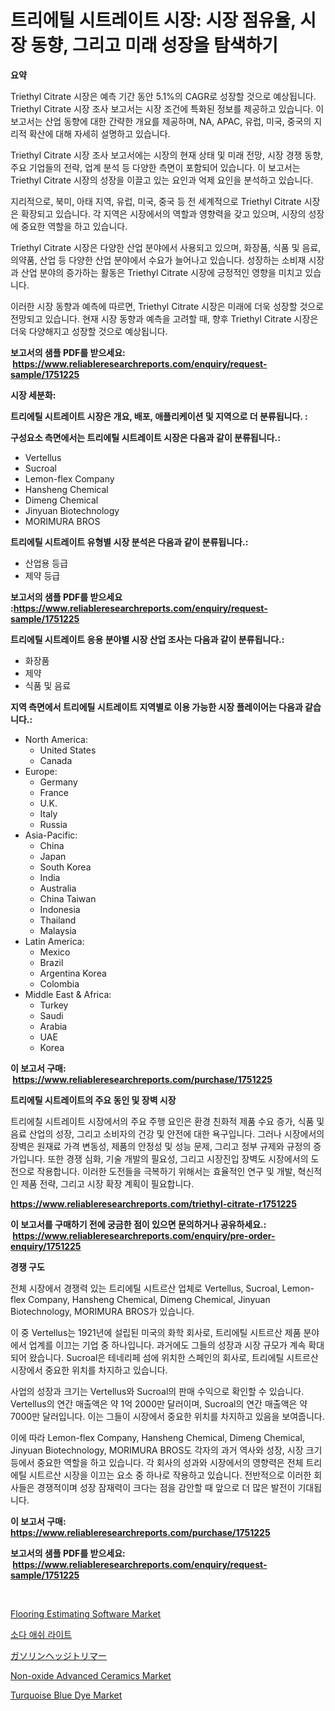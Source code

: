 <p><h1>트리에틸 시트레이트 시장: 시장 점유율, 시장 동향, 그리고 미래 성장을 탐색하기</h1></p><p><strong>요약</strong></p>
<p><p>Triethyl Citrate 시장은 예측 기간 동안 5.1%의 CAGR로 성장할 것으로 예상됩니다. Triethyl Citrate 시장 조사 보고서는 시장 조건에 특화된 정보를 제공하고 있습니다. 이 보고서는 산업 동향에 대한 간략한 개요를 제공하며, NA, APAC, 유럽, 미국, 중국의 지리적 확산에 대해 자세히 설명하고 있습니다.</p><p>Triethyl Citrate 시장 조사 보고서에는 시장의 현재 상태 및 미래 전망, 시장 경쟁 동향, 주요 기업들의 전략, 업계 분석 등 다양한 측면이 포함되어 있습니다. 이 보고서는 Triethyl Citrate 시장의 성장을 이끌고 있는 요인과 억제 요인을 분석하고 있습니다.</p><p>지리적으로, 북미, 아태 지역, 유럽, 미국, 중국 등 전 세계적으로 Triethyl Citrate 시장은 확장되고 있습니다. 각 지역은 시장에서의 역할과 영향력을 갖고 있으며, 시장의 성장에 중요한 역할을 하고 있습니다.</p><p>Triethyl Citrate 시장은 다양한 산업 분야에서 사용되고 있으며, 화장품, 식품 및 음료, 의약품, 산업 등 다양한 산업 분야에서 수요가 늘어나고 있습니다. 성장하는 소비재 시장과 산업 분야의 증가하는 활동은 Triethyl Citrate 시장에 긍정적인 영향을 미치고 있습니다.</p><p>이러한 시장 동향과 예측에 따르면, Triethyl Citrate 시장은 미래에 더욱 성장할 것으로 전망되고 있습니다. 현재 시장 동향과 예측을 고려할 때, 향후 Triethyl Citrate 시장은 더욱 다양해지고 성장할 것으로 예상됩니다.</p></p>
<p><strong>보고서의 샘플 PDF를 받으세요: &nbsp;<a href="https://www.reliableresearchreports.com/enquiry/request-sample/1751225">https://www.reliableresearchreports.com/enquiry/request-sample/1751225</a></strong></p>
<p><strong>시장 세분화:</strong></p>
<p><strong> 트리에틸 시트레이트 시장은 개요, 배포, 애플리케이션 및 지역으로 더 분류됩니다. :</strong></p>
<p><strong>구성요소 측면에서는 트리에틸 시트레이트 시장은 다음과 같이 분류됩니다.:</strong></p>
<p><ul><li>Vertellus</li><li>Sucroal</li><li>Lemon-flex Company</li><li>Hansheng Chemical</li><li>Dimeng Chemical</li><li>Jinyuan Biotechnology</li><li>MORIMURA BROS</li></ul></p>
<p><strong> 트리에틸 시트레이트 유형별 시장 분석은 다음과 같이 분류됩니다.:</strong></p>
<p><ul><li>산업용 등급</li><li>제약 등급</li></ul></p>
<p><strong>보고서의 샘플 PDF를 받으세요 :<a href="https://www.reliableresearchreports.com/enquiry/request-sample/1751225">https://www.reliableresearchreports.com/enquiry/request-sample/1751225</a></strong></p>
<p><strong> 트리에틸 시트레이트 응용 분야별 시장 산업 조사는 다음과 같이 분류됩니다.:</strong></p>
<p><ul><li>화장품</li><li>제약</li><li>식품 및 음료</li></ul></p>
<p><strong>지역 측면에서 트리에틸 시트레이트 지역별로 이용 가능한 시장 플레이어는 다음과 같습니다.:</strong></p>
<p><ul>
    <li>
        North America:
        <ul>
            <li>United States</li>
            <li>Canada</li>
        </ul>
    </li>
    <li>
        Europe:
        <ul>
            <li>Germany</li>
            <li>France</li>
            <li>U.K.</li>
            <li>Italy</li>
            <li>Russia</li>
        </ul>
    </li>
    <li>
        Asia-Pacific:
        <ul>
            <li>China</li>
            <li>Japan</li>
            <li>South Korea</li>
            <li>India</li>
            <li>Australia</li>
            <li>China Taiwan</li>
            <li>Indonesia</li>
            <li>Thailand</li>
            <li>Malaysia</li>
        </ul>
    </li>
    <li>
        Latin America:
        <ul>
            <li>Mexico</li>
            <li>Brazil</li>
            <li>Argentina Korea</li>
            <li>Colombia</li>
        </ul>
    </li>
    <li>
        Middle East & Africa:
        <ul>
            <li>Turkey</li>
            <li>Saudi</li>
            <li>Arabia</li>
            <li>UAE</li>
            <li>Korea</li>
        </ul>
    </li>
    </ul></p>
<p><strong>이 보고서 구매: &nbsp;<a href="https://www.reliableresearchreports.com/purchase/1751225">https://www.reliableresearchreports.com/purchase/1751225</a></strong></p>
<p><strong>트리에틸 시트레이트의 주요 동인 및 장벽 시장</strong></p>
<p><p>트리에칠 시트레이트 시장에서의 주요 주행 요인은 환경 친화적 제품 수요 증가, 식품 및 음료 산업의 성장, 그리고 소비자의 건강 및 안전에 대한 욕구입니다. 그러나 시장에서의 장벽은 원재료 가격 변동성, 제품의 안정성 및 성능 문제, 그리고 정부 규제와 규정의 증가입니다. 또한 경쟁 심화, 기술 개발의 필요성, 그리고 시장진입 장벽도 시장에서의 도전으로 작용합니다. 이러한 도전들을 극복하기 위해서는 효율적인 연구 및 개발, 혁신적인 제품 전략, 그리고 시장 확장 계획이 필요합니다.</p></p>
<p><strong><a href="https://www.reliableresearchreports.com/triethyl-citrate-r1751225">https://www.reliableresearchreports.com/triethyl-citrate-r1751225</a></strong></p>
<p><strong>이 보고서를 구매하기 전에 궁금한 점이 있으면 문의하거나 공유하세요.: &nbsp;<a href="https://www.reliableresearchreports.com/enquiry/pre-order-enquiry/1751225">https://www.reliableresearchreports.com/enquiry/pre-order-enquiry/1751225</a></strong></p>
<p><strong>경쟁 구도</strong></p>
<p><p>전체 시장에서 경쟁력 있는 트리에틸 시트르산 업체로 Vertellus, Sucroal, Lemon-flex Company, Hansheng Chemical, Dimeng Chemical, Jinyuan Biotechnology, MORIMURA BROS가 있습니다.</p><p>이 중 Vertellus는 1921년에 설립된 미국의 화학 회사로, 트리에틸 시트르산 제품 분야에서 업계를 이끄는 기업 중 하나입니다. 과거에도 그들의 성장과 시장 규모가 계속 확대되어 왔습니다. Sucroal은 테네리페 섬에 위치한 스페인의 회사로, 트리에틸 시트르산 시장에서 중요한 위치를 차지하고 있습니다.</p><p>사업의 성장과 크기는 Vertellus와 Sucroal의 판매 수익으로 확인할 수 있습니다. Vertellus의 연간 매출액은 약 1억 2000만 달러이며, Sucroal의 연간 매출액은 약 7000만 달러입니다. 이는 그들이 시장에서 중요한 위치를 차지하고 있음을 보여줍니다.</p><p>이에 따라 Lemon-flex Company, Hansheng Chemical, Dimeng Chemical, Jinyuan Biotechnology, MORIMURA BROS도 각자의 과거 역사와 성장, 시장 크기 등에서 중요한 역할을 하고 있습니다. 각 회사의 성과와 시장에서의 영향력은 전체 트리에틸 시트르산 시장을 이끄는 요소 중 하나로 작용하고 있습니다. 전반적으로 이러한 회사들은 경쟁적이며 성장 잠재력이 크다는 점을 감안할 때 앞으로 더 많은 발전이 기대됩니다.</p></p>
<p><strong>이 보고서 구매: &nbsp; <a href="https://www.reliableresearchreports.com/purchase/1751225">https://www.reliableresearchreports.com/purchase/1751225</a></strong></p>
<p><strong>보고서의 샘플 PDF를 받으세요: &nbsp;<a href="https://www.reliableresearchreports.com/enquiry/request-sample/1751225">https://www.reliableresearchreports.com/enquiry/request-sample/1751225</a></strong><strong></strong></p>
<p>&nbsp;</p>
<p><p><a href="https://github.com/myacatherineblakecaczo9vcsw/Market-Research-Report-List-2/blob/main/flooring-estimating-software-market.md">Flooring Estimating Software Market</a></p><p><a href="https://github.com/lkwggful07722/Market-Research-Report-List-1/blob/main/331962023144.md">소다 애쉬 라이트</a></p><p><a href="https://github.com/ycmtqqhvk3273/Market-Research-Report-List-1/blob/main/181033025402.md">ガソリンヘッジトリマー</a></p><p><a href="https://flame-sidecar-702.notion.site/Non-oxide-Advanced-Ceramics-Market-Competitive-Analysis-Market-Trends-and-Forecast-to-2031-f9c3d5ba13584e1381d81e5ecfd959a1">Non-oxide Advanced Ceramics Market</a></p><p><a href="https://issuu.com/reportprime-2/docs/turquoise-blue-dye-market-size-2030.pptx">Turquoise Blue Dye Market</a></p></p>